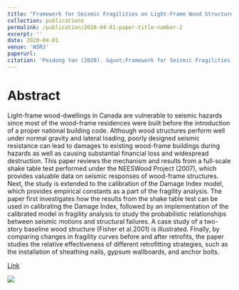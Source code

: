 ```yaml
---
title: "Framework for Seismic Fragilities on Light-Frame Wood Structures and Retrofitting Strategies"
collection: publications
permalink: /publication/2020-04-01-paper-title-number-2
excerpt: ''
date: 2020-04-01
venue: 'WSRJ'
paperurl:
citation: 'Peidong Yan (2020). &quot;Framework for Seismic Fragilities on Light-Frame Wood Structures and Retrofitting Strategies.&quot;DOI: 10.6911/WSRJ.202004_6(4).0028, ISSN: 2472-3703. <i>WSRJ 1</i>. 1(2).'
---
```


Abstract
===
Light-frame wood-dwellings in Canada are vulnerable to seismic hazards since most of the wood-frame residences were built before the introduction of a proper national building code. Although wood structures perform well under normal gravity and lateral loading, poorly designed seismic resistance can lead to damages to existing wood-frame buildings during hazards as well as causing substantial financial loss and widespread destruction. This paper reviews the mechanism and results from a full-scale shake table test performed under the NEESWood Project (2007), which provides valuable data on seismic responses of wood-frame structures. Next, the study is extended to the calibration of the Damage Index model, which provides empirical constants as a part of the fragility analysis. The paper first investigates how the results from the shake table test can be used in calibrating the Damage Index, followed by an implementation of the calibrated model in fragility analysis to study the probabilistic relationships between seismic motions and structural failures. A case study of a two-story baseline wood structure (Fisher et al.2001) is illustrated. Finally, by comparing changes in fragility curves before and after retrofits, the paper studies the relative effectiveness of different retrofitting strategies, such as the installation of sheathing nails, gypsum wallboards, and anchor bolts.

 [Link](https://github.com/LorenYan98/LY.github.io/blob/main/files/_Wood%20Frame%20research%20paper_Loren%20Yan_260715148z.pdf)



<img src='https://lorenyan98.github.io/LY.github.io/images/woodframe.png'>
